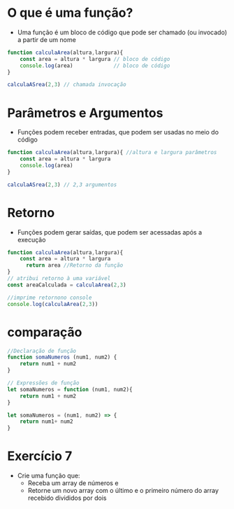 # O que é uma função?

- Uma função é um bloco de código que pode ser 
chamado (ou invocado) a partir de um nome

```javascript
function calculaArea(altura,largura){
    const area = altura * largura // bloco de código
    console.log(area)             // bloco de código
}

calculaASrea(2,3) // chamada invocação
```

# Parâmetros e Argumentos
- Funções podem receber entradas, que podem ser 
usadas no meio do código
```Javascript
function calculaArea(altura,largura){ //altura e largura parâmetros
    const area = altura * largura 
    console.log(area)             
}

calculaASrea(2,3) // 2,3 argumentos
```

# Retorno

- Funções podem gerar saídas, que podem ser 
acessadas após a execução
```Javascript
function calculaArea(altura,largura){ 
    const area = altura * largura 
      return area //Retorno da função          
}
// atribui retorno à uma variável
const areaCalculada = calculaArea(2,3)

//imprime retornono console
console.log(calculaArea(2,3))
```

# comparação

```Javascript
//Declaração de função
function somaNumeros (num1, num2) {
    return num1 + num2
}

// Expressões de função
let somaNumeros = function (num1, num2){
    return num1 + num2
}

let somaNumeros = (num1, num2) => {
    return num1+ num2
}
```

# Exercício 7
- Crie uma função que:
    - Receba um array de números e 
    - Retorne um novo array com o último e o primeiro 
número do array recebido divididos por dois